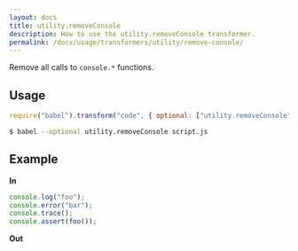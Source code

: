 ```yaml
---
layout: docs
title: utility.removeConsole
description: How to use the utility.removeConsole transformer.
permalink: /docs/usage/transformers/utility/remove-console/
---
```


Remove all calls to `console.*` functions.

## Usage

```javascript
require("babel").transform("code", { optional: ["utility.removeConsole"] });
```

```sh
$ babel --optional utility.removeConsole script.js
```

## Example

**In**

```javascript
console.log("foo");
console.error("bar");
console.trace();
console.assert(foo());
```

**Out**

```javascript

```
